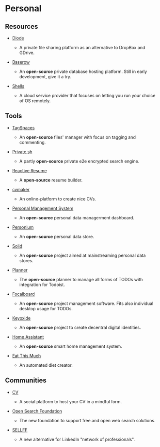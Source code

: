 # Personal

## Resources

* [Diode](https://diode.io)
  
  * A private file sharing platform as an alternative to DropBox and GDrive.

* [Baserow](https://baserow.io)
  
  * An **open-source** private database hosting platform. Still in early development, give it a try.

* [Shells](https://www.shells.com)
  
  * A cloud service provider that focuses on letting you run your choice of OS remotely.

## Tools

* [TagSpaces](https://www.tagspaces.org)
  
  * An **open-source** files' manager with focus on tagging and commenting.

* [Private.sh](https://private.sh)
  
  * A partly **open-source** private e2e encrypted search engine.

* [Reactive Resume](https://rx-resume.web.app)
  
  * A **open-source** resume builder.

* [cvmaker](https://cvmkr.com)
  
  * An online-platform to create nice CVs.

* [Personal Management System](https://github.com/Volmarg/personal-management-system)
  
  * An **open-source** personal data managerment dashboard.
- [Personium](https://personium.io)
  
  - An **open-source** personal data store.

- [Solid](https://solidproject.org)
  
  - An **open-source** project aimed at mainstreaming personal data stores.

- [Planner](https://github.com/alainm23/planner)
  
  - The **open-source** planner to manage all forms of TODOs with integration for Todoist.

- [Focalboard](https://www.focalboard.com)
  
  - An **open-source** project management software. Fits also individual desktop usage for TODOs.

- [Keyoxide](https://keyoxide.org)
  
  - An **open-source** project to create decentral digital identities.

- [Home Assistant](https://www.home-assistant.io)
  
  - An **open-source** smart home management system.

- [Eat This Much](https://www.eatthismuch.com)
  
  - An automated diet creator.

## Communities

* [CV](https://read.cv)
  
  * A social platform to host your CV in a mindful form.

* [Open Search Foundation](https://opensearchfoundation.org)
  
  * The new foundation to support free and open web search solutions.

* [SELLFF](https://sellff.com)
  
  * A new alternative for LinkedIn "network of professionals".

